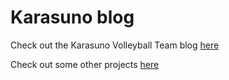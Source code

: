 # Karasuno blog

Check out the Karasuno Volleyball Team blog [here](https://karasuno-blog.ronald-luo.repl.co/)

Check out some other projects [here](https://www.ronald-luo.com/100-websites/)

